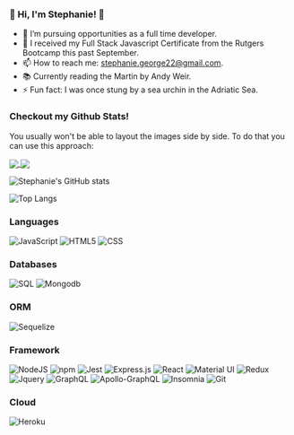 ### 👋 Hi, I'm Stephanie! 👋

<!--
**stephgeorge22/stephgeorge22** is a ✨ _special_ ✨ repository because its `README.md` (this file) appears on your GitHub profile.

Here are some ideas to get you started:
-->

- 🔭 I’m pursuing opportunities as a full time developer.
- 🌱 I received my Full Stack Javascript Certificate from the Rutgers Bootcamp this past September.
- 📫 How to reach me: stephanie.george22@gmail.com.
- 📚 Currently reading the Martin by Andy Weir.
- ⚡ Fun fact: I was once stung by a sea urchin in the Adriatic Sea.

### Checkout my Github Stats! 

You usually won't be able to layout the images side by side. To do that you can use this approach:

<a href="https://github.com/stephgeorge22/github-readme-stats">
  <img align="center" src="https://github-readme-stats.vercel.app/api?username=stephgeorge22&show_icons=true&theme=tokyonight" />
</a>
<a href="https://github.com/stephgeorge22/github-readme-stats">
  <img align="center" src="https://github-readme-stats.vercel.app/api/top-langs/?username=stephgeorge22&show_icons=true&theme=tokyonight" />
</a>

![Stephanie's GitHub stats](https://github-readme-stats.vercel.app/api?username=stephgeorge22&show_icons=true&theme=tokyonight)

![Top Langs](https://github-readme-stats.vercel.app/api/top-langs/?username=stephgeorge22&show_icons=true&theme=tokyonight)

### Languages
![JavaScript](https://img.shields.io/badge/javascript-%23323330.svg?style=for-the-badge&logo=javascript&logoColor=%23F7DF1E)
![HTML5](https://img.shields.io/badge/html5-%23E34F26.svg?style=for-the-badge&logo=html5&logoColor=white)
![CSS](https://img.shields.io/badge/CSS3-1572B6?style=for-the-badge&logo=css3&logoColor=white)

### Databases
![SQL](https://img.shields.io/badge/MySQL-005C84?style=for-the-badge&logo=mysql&logoColor=white)
![Mongodb](https://img.shields.io/badge/MongoDB-4EA94B?style=for-the-badge&logo=mongodb&logoColor=white)

### ORM 
![Sequelize](https://img.shields.io/badge/Sequelize-52B0E7?style=for-the-badge&logo=Sequelize&logoColor=white)

### Framework
![NodeJS](https://img.shields.io/badge/node.js-6DA55F?style=for-the-badge&logo=node.js&logoColor=white)
![npm](https://img.shields.io/badge/npm-CB3837?style=for-the-badge&logo=npm&logoColor=white)
![Jest](https://img.shields.io/badge/Jest-C21325?style=for-the-badge&logo=jest&logoColor=white)
![Express.js](https://img.shields.io/badge/express.js-%23404d59.svg?style=for-the-badge&logo=express&logoColor=%2361DAFB)
![React](https://img.shields.io/badge/react-%2320232a.svg?style=for-the-badge&logo=react&logoColor=%2361DAFB)
![Material UI](https://img.shields.io/badge/materialui-%230081CB.svg?style=for-the-badge&logo=material-ui&logoColor=white)
![Redux](https://img.shields.io/badge/Redux-593D88?style=for-the-badge&logo=redux&logoColor=white)
![Jquery](https://img.shields.io/badge/jQuery-0769AD?style=for-the-badge&logo=jquery&logoColor=white)
![GraphQL](https://img.shields.io/badge/-GraphQL-E10098?style=for-the-badge&logo=graphql&logoColor=white)
![Apollo-GraphQL](https://img.shields.io/badge/-ApolloGraphQL-311C87?style=for-the-badge&logo=apollo-graphql)
![Insomnia](https://img.shields.io/badge/Insomnia-5849be?style=for-the-badge&logo=Insomnia&logoColor=white)
![Git](https://img.shields.io/badge/Git-F05032?style=for-the-badge&logo=git&logoColor=white)

### Cloud
![Heroku](https://img.shields.io/badge/Heroku-430098?style=for-the-badge&logo=heroku&logoColor=white)

